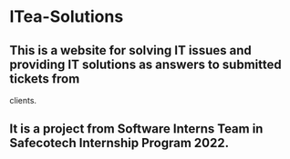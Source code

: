 # ITea-Solutions

## This is a website for solving IT issues and providing IT solutions as answers to submitted tickets from 
clients.

## It is a project from Software Interns Team in Safecotech Internship Program 2022.
